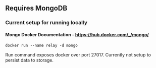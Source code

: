 ## Requires MongoDB

### Current setup for running locally
#### Mongo Docker Documentation - https://hub.docker.com/_/mongo/

```
docker run --name relay -d mongo
```

Run command exposes docker over port 27017. Currently not setup to persist data to storage.